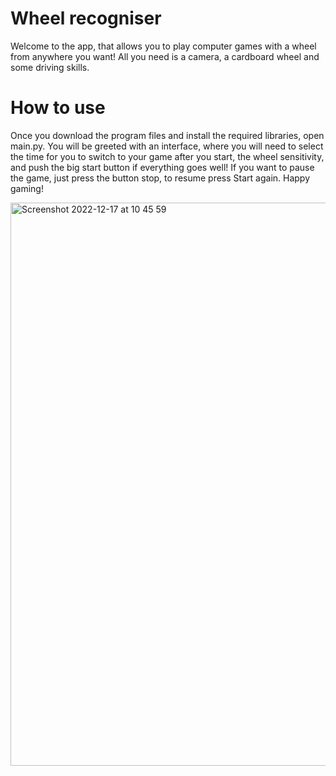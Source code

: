 # Wheel recogniser
Welcome to the app, that allows you to play computer games with a wheel from anywhere you want! All you need is a camera, a cardboard wheel and some driving skills. 

# How to use
Once you download the program files and install the required libraries, open main.py. You will be greeted with an interface, where you will need to select
the time for you to switch to your game after you start, the wheel sensitivity, and push the big start button if everything goes well! If you want to pause 
the game, just press the button stop, to resume press Start again. Happy gaming!

<img width="901" alt="Screenshot 2022-12-17 at 10 45 59" src="https://user-images.githubusercontent.com/81472865/208231618-2472a5a5-d1ee-43ad-8e87-95f1b0126121.png">